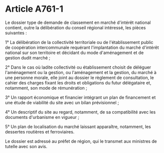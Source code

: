 # Article A761-1

Le dossier type de demande de classement en marché d'intérêt national contient, outre la délibération du conseil régional intéressé, les pièces suivantes :

1° La délibération de la collectivité territoriale ou de l'établissement public de coopération intercommunale requérant l'implantation du marché d'intérêt national sur son territoire et décidant du mode d'aménagement et de gestion dudit marché ;

2° Dans le cas où ladite collectivité ou établissement choisit de déléguer l'aménagement ou la gestion, ou l'aménagement et la gestion, du marché à une personne morale, elle joint au dossier le règlement de consultation, le cahier des charges fixant les droits et obligations du futur délégataire et, notamment, son mode de rémunération ;

3° Un rapport économique et financier intégrant un plan de financement et une étude de viabilité du site avec un bilan prévisionnel ;

4° Un descriptif du site au regard, notamment, de sa compatibilité avec les documents d'urbanisme en vigueur ;

5° Un plan de localisation du marché laissant apparaître, notamment, les dessertes routières et ferroviaires.

Le dossier est adressé au préfet de région, qui le transmet aux ministres de tutelle avec son avis.
